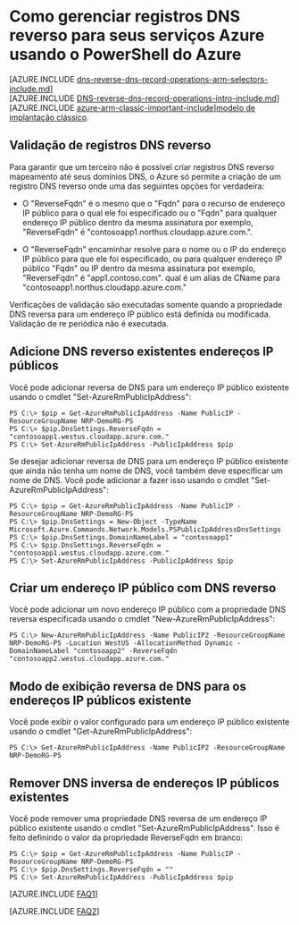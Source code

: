 <properties
   pageTitle="Gerenciar os registros DNS reverso dos seus serviços Azure usando o PowerShell | Microsoft Azure"
   description="Como gerenciar os registros DNS reverso ou registros PTR para os serviços do Azure usando o PowerShell no Gerenciador de recursos"
   services="DNS"
   documentationCenter="na"
   authors="s-malone"
   manager="carmonm"
   editor=""
   tags="azure-resource-manager"
/>
<tags
   ms.service="DNS"
   ms.devlang="na"
   ms.topic="article"
   ms.tgt_pltfrm="na"
   ms.workload="infrastructure-services"
   ms.date="10/28/2016"
   ms.author="smalone" />

# <a name="how-to-manage-reverse-dns-records-for-your-azure-services-using-azure-powershell"></a>Como gerenciar registros DNS reverso para seus serviços Azure usando o PowerShell do Azure

[AZURE.INCLUDE [dns-reverse-dns-record-operations-arm-selectors-include.md](../../includes/dns-reverse-dns-record-operations-arm-selectors-include.md)]
<BR>
[AZURE.INCLUDE [DNS-reverse-dns-record-operations-intro-include.md](../../includes/dns-reverse-dns-record-operations-intro-include.md)]
<BR>
[AZURE.INCLUDE [azure-arm-classic-important-include](../../includes/learn-about-deployment-models-rm-include.md)][modelo de implantação clássico](dns-reverse-dns-record-operations-classic-ps.md).

## <a name="validation-of-reverse-dns-records"></a>Validação de registros DNS reverso
Para garantir que um terceiro não é possível criar registros DNS reverso mapeamento até seus domínios DNS, o Azure só permite a criação de um registro DNS reverso onde uma das seguintes opções for verdadeira:

- O "ReverseFqdn" é o mesmo que o "Fqdn" para o recurso de endereço IP público para o qual ele foi especificado ou o "Fqdn" para qualquer endereço IP público dentro da mesma assinatura por exemplo, "ReverseFqdn" é "contosoapp1.northus.cloudapp.azure.com.".

- O "ReverseFqdn" encaminhar resolve para o nome ou o IP do endereço IP público para que ele foi especificado, ou para qualquer endereço IP público "Fqdn" ou IP dentro da mesma assinatura por exemplo, "ReverseFqdn" é "app1.contoso.com". qual é um alias de CName para "contosoapp1.northus.cloudapp.azure.com."

Verificações de validação são executadas somente quando a propriedade DNS reversa para um endereço IP público está definida ou modificada. Validação de re periódica não é executada.

## <a name="add-reverse-dns-to-existing-public-ip-addresses"></a>Adicione DNS reverso existentes endereços IP públicos
Você pode adicionar reversa de DNS para um endereço IP público existente usando o cmdlet "Set-AzureRmPublicIpAddress":

    PS C:\> $pip = Get-AzureRmPublicIpAddress -Name PublicIP -ResourceGroupName NRP-DemoRG-PS
    PS C:\> $pip.DnsSettings.ReverseFqdn = "contosoapp1.westus.cloudapp.azure.com."
    PS C:\> Set-AzureRmPublicIpAddress -PublicIpAddress $pip

Se desejar adicionar reversa de DNS para um endereço IP público existente que ainda não tenha um nome de DNS, você também deve especificar um nome de DNS. Você pode adicionar a fazer isso usando o cmdlet "Set-AzureRmPublicIpAddress":

    PS C:\> $pip = Get-AzureRmPublicIpAddress -Name PublicIP -ResourceGroupName NRP-DemoRG-PS
    PS C:\> $pip.DnsSettings = New-Object -TypeName Microsoft.Azure.Commands.Network.Models.PSPublicIpAddressDnsSettings
    PS C:\> $pip.DnsSettings.DomainNameLabel = "contosoapp1"
    PS C:\> $pip.DnsSettings.ReverseFqdn = "contosoapp1.westus.cloudapp.azure.com."
    PS C:\> Set-AzureRmPublicIpAddress -PublicIpAddress $pip

## <a name="create-a-public-ip-address-with-reverse-dns"></a>Criar um endereço IP público com DNS reverso
Você pode adicionar um novo endereço IP público com a propriedade DNS reversa especificada usando o cmdlet "New-AzureRmPublicIpAddress":

    PS C:\> New-AzureRmPublicIpAddress -Name PublicIP2 -ResourceGroupName NRP-DemoRG-PS -Location WestUS -AllocationMethod Dynamic -DomainNameLabel "contosoapp2" -ReverseFqdn "contosoapp2.westus.cloudapp.azure.com."

## <a name="view-reverse-dns-for-existing-public-ip-addresses"></a>Modo de exibição reversa de DNS para os endereços IP públicos existente
Você pode exibir o valor configurado para um endereço IP público existente usando o cmdlet "Get-AzureRmPublicIpAddress":

    PS C:\> Get-AzureRmPublicIpAddress -Name PublicIP2 -ResourceGroupName NRP-DemoRG-PS

## <a name="remove-reverse-dns-from-existing-public-ip-addresses"></a>Remover DNS inversa de endereços IP públicos existentes
Você pode remover uma propriedade DNS reversa de um endereço IP público existente usando o cmdlet "Set-AzureRmPublicIpAddress". Isso é feito definindo o valor da propriedade ReverseFqdn em branco:

    PS C:\> $pip = Get-AzureRmPublicIpAddress -Name PublicIP -ResourceGroupName NRP-DemoRG-PS
    PS C:\> $pip.DnsSettings.ReverseFqdn = ""
    PS C:\> Set-AzureRmPublicIpAddress -PublicIpAddress $pip


[AZURE.INCLUDE [FAQ1](../../includes/dns-reverse-dns-record-operations-faq-host-own-arpa-zone-include.md)]

[AZURE.INCLUDE [FAQ2](../../includes/dns-reverse-dns-record-operations-faq-arm-include.md)]
